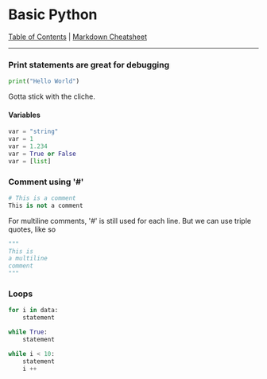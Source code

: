 # Basic Python

[Table of Contents](../../README.md) | [Markdown Cheatsheet](../../Markdown%20Cheatsheet.md)
___

### Print statements are great for debugging
```python
print("Hello World")
```
Gotta stick with the cliche.

#### Variables
```python
var = "string"
var = 1
var = 1.234
var = True or False
var = [list]
```

### Comment using '#'

```python
# This is a comment
This is not a comment
```

For multiline comments, '#' is still used for each line. But we can use triple quotes, like so
```python
"""
This is 
a multiline
comment
"""
```

### Loops

```python
for i in data:
	statement
```

```python
while True:
	statement

while i < 10:
	statement
	i ++
```

